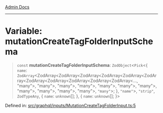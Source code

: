 [Admin Docs](/)

***

# Variable: mutationCreateTagFolderInputSchema

> `const` **mutationCreateTagFolderInputSchema**: `ZodObject`\<`Pick`\<\{ `name`: `ZodArray`\<ZodArray\<ZodArray\<ZodArray\<ZodArray\<ZodArray\<ZodArray\<ZodArray\<ZodArray\<ZodArray\<ZodArray\<ZodArray\<..., "many"\>, "many"\>, "many"\>, "many"\>, "many"\>, "many"\>, "many"\>, "many"\>, "many"\>, "many"\>, "many"\>, `"many"`\>; \}, `"name"`\>, `"strip"`, `ZodTypeAny`, \{ `name`: `unknown`[]; \}, \{ `name`: `unknown`[]; \}\>

Defined in: [src/graphql/inputs/MutationCreateTagFolderInput.ts:5](https://github.com/NishantSinghhhhh/talawa-api/blob/69de67039e23da5433da6bf054785223c86c0ed1/src/graphql/inputs/MutationCreateTagFolderInput.ts#L5)
